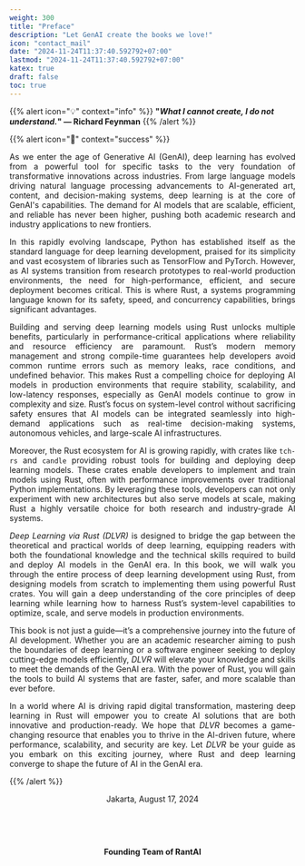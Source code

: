 ```yaml
---
weight: 300
title: "Preface"
description: "Let GenAI create the books we love!"
icon: "contact_mail"
date: "2024-11-24T11:37:40.592792+07:00"
lastmod: "2024-11-24T11:37:40.592792+07:00"
katex: true
draft: false
toc: true
---
```


{{% alert icon="💡" context="info" %}}
<strong>"<em>What I cannot create, I do not understand.</em>" — Richard Feynman</strong>
{{% /alert %}}

{{% alert icon="📘" context="success" %}}
<p style="text-align: justify;">
As we enter the age of Generative AI (GenAI), deep learning has evolved from a powerful tool for specific tasks to the very foundation of transformative innovations across industries. From large language models driving natural language processing advancements to AI-generated art, content, and decision-making systems, deep learning is at the core of GenAI's capabilities. The demand for AI models that are scalable, efficient, and reliable has never been higher, pushing both academic research and industry applications to new frontiers.
</p>

<p style="text-align: justify;">
In this rapidly evolving landscape, Python has established itself as the standard language for deep learning development, praised for its simplicity and vast ecosystem of libraries such as TensorFlow and PyTorch. However, as AI systems transition from research prototypes to real-world production environments, the need for high-performance, efficient, and secure deployment becomes critical. This is where Rust, a systems programming language known for its safety, speed, and concurrency capabilities, brings significant advantages.
</p>

<p style="text-align: justify;">
Building and serving deep learning models using Rust unlocks multiple benefits, particularly in performance-critical applications where reliability and resource efficiency are paramount. Rust’s modern memory management and strong compile-time guarantees help developers avoid common runtime errors such as memory leaks, race conditions, and undefined behavior. This makes Rust a compelling choice for deploying AI models in production environments that require stability, scalability, and low-latency responses, especially as GenAI models continue to grow in complexity and size. Rust’s focus on system-level control without sacrificing safety ensures that AI models can be integrated seamlessly into high-demand applications such as real-time decision-making systems, autonomous vehicles, and large-scale AI infrastructures.
</p>

<p style="text-align: justify;">
Moreover, the Rust ecosystem for AI is growing rapidly, with crates like <code>tch-rs</code> and <code>candle</code> providing robust tools for building and deploying deep learning models. These crates enable developers to implement and train models using Rust, often with performance improvements over traditional Python implementations. By leveraging these tools, developers can not only experiment with new architectures but also serve models at scale, making Rust a highly versatile choice for both research and industry-grade AI systems.
</p>

<p style="text-align: justify;">
<em>Deep Learning via Rust (DLVR)</em> is designed to bridge the gap between the theoretical and practical worlds of deep learning, equipping readers with both the foundational knowledge and the technical skills required to build and deploy AI models in the GenAI era. In this book, we will walk you through the entire process of deep learning development using Rust, from designing models from scratch to implementing them using powerful Rust crates. You will gain a deep understanding of the core principles of deep learning while learning how to harness Rust’s system-level capabilities to optimize, scale, and serve models in production environments.
</p>

<p style="text-align: justify;">
This book is not just a guide—it’s a comprehensive journey into the future of AI development. Whether you are an academic researcher aiming to push the boundaries of deep learning or a software engineer seeking to deploy cutting-edge models efficiently, <em>DLVR</em> will elevate your knowledge and skills to meet the demands of the GenAI era. With the power of Rust, you will gain the tools to build AI systems that are faster, safer, and more scalable than ever before.
</p>

<p style="text-align: justify;">
In a world where AI is driving rapid digital transformation, mastering deep learning in Rust will empower you to create AI solutions that are both innovative and production-ready. We hope that <em>DLVR</em> becomes a game-changing resource that enables you to thrive in the AI-driven future, where performance, scalability, and security are key. Let <em>DLVR</em> be your guide as you embark on this exciting journey, where Rust and deep learning converge to shape the future of AI in the GenAI era.
</p>
{{% /alert %}}

<center>

Jakarta, August 17, 2024

&nbsp;

&nbsp;

<strong>Founding Team of RantAI</strong>

</center>
